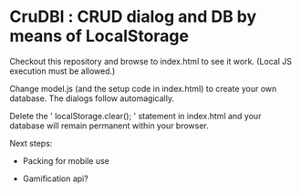 # CruDBl : CRUD dialog and DB by means of LocalStorage

Checkout this repository and browse to index.html to see it work.
(Local JS execution must be allowed.)

Change model.js (and the setup code in index.html) to create your own database.
The dialogs follow automagically.

Delete the ' localStorage.clear(); ' statement in index.html and your database
will remain permanent within your browser.

Next steps:

- Packing for mobile use

- Gamification api?

